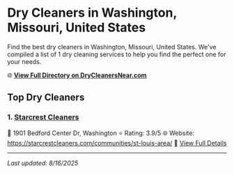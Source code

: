 # Dry Cleaners in Washington, Missouri, United States

Find the best dry cleaners in Washington, Missouri, United States. We've compiled a list of 1 dry cleaning services to help you find the perfect one for your needs.

🌐 **[View Full Directory on DryCleanersNear.com](https://drycleanersnear.com/city/US/Missouri/Washington)**

## Top Dry Cleaners

### 1. [Starcrest Cleaners](https://drycleanersnear.com/dryCleaner/686f1eed1cef475d4de83f28/starcrest-cleaners)
📍 1901 Bedford Center Dr, Washington
⭐ Rating: 3.9/5
🌐 Website: https://starcrestcleaners.com/communities/st-louis-area/
🔗 [View Full Details](https://drycleanersnear.com/dryCleaner/686f1eed1cef475d4de83f28/starcrest-cleaners)


---

*Last updated: 8/16/2025*
